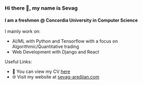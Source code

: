 ### Hi there 👋, my name is Sevag
#### I am a freshmen @ Concordia University in Computer Science 

I mainly work on:
- AI/ML with Python and Tensorflow with a focus on Algorithmic/Quantitative trading
- Web Development with Django and React

Useful Links:
- 📄 You can view my CV [here](https://drive.google.com/file/d/1A0kgOV524iQ66FccByxMOLyWBLANKmmy/view)
- 🌐 Visit my website at [sevag-aredjian.com](https://www.sevag-aredjian.com/)
